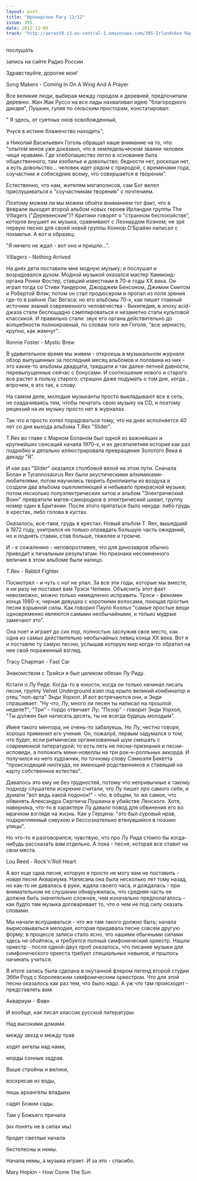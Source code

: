```yaml
---
layout: post
title: "Ирландское Рагу 12/12"
issue: 395
date: 2012-12-09
track: "http://aerost8.s3.eu-central-1.amazonaws.com/395-Irlandskoe Ragu 12,12.mp3"
---
```


послушать

запись на сайте Радио России

Здравствуйте, дорогие мои!

Song Makers - Coming In On A Wing And A Prayer

Все великие люди, выбирая между городом и деревней, предпочитали деревню. Жан Жак Руссо на все лады нахваливал идею "благородного дикаря", Пушкин, гуляя по сельским просторам, констатировал:

" Я здесь, от суетных оков освобожденный,

Учуся в истине блаженство находить",

а Николай Васильевич Гоголь обращал наше внимание на то, что: "опытом веков уже доказано, что в земледельческом звании человек чище нравами. Где хлебопашество легло в основание быта общественного, там изобилье и довольство; бедности нет, роскоши нет, а есть довольство... человек идет рядом с природой, с временами года, соучастник и собеседник всему, что совершается в творении".

Естественно, что нам, жителям мегаполисов, сам Бог велел прислушиваться к "соучастникам творения" с почтением.

Поэтому можем ли мы можем обойти вниманием тот факт, что в феврале выходит второй альбом новых героев Ирландии группы The Villagers ("Деревенские")? Критики говорят о "странном беспокойстве", которое внушает их музыка, сравнивают с Леонардом Коэном; не зря первую песню для своей новой группы Коннор О'Брайян написал с похмелья. А вот и образец:

"Я ничего не ждал - вот оно и пришло...".

Villagers - Nothing Arrived

На днях дети поставили мне модную музыку; я послушал и возрадовался духом. Модной музыкой оказался мастер Хаммонд-органа Ронни Фостер, ставший известным в 70-е годы XX века. Он играл тогда со Стиви Уандером, Джорджем Бенсоном, Джимии Смитом и Робертой Флэк; потом он стал продюсером и пропал из поля зрения где-то в районе Лас Вегаса; но его альбомы 70-х, как пишет главный источник знаний современного человечества - Википедия, в эпоху acid-джаза стали беспощадно сэмплироваться и незаметно стали культовой классикой. И правильно стали: звук его органа действительно до волшебности полнокровный, по словам того же Гоголя, "все зернисто, крупно, как жемчуг".

Ronnie Foster - Mystic Brew

В удивительное время мы живем - откроешь в музыкальном журнале обзор выпущенных за последний месяц альбомов и половина из них - это какие-то альбомы двадцати, тридцати и так далее-летней давности, перевыпущенные сейчас с бонусами. И соотношение нового и старого все растет в пользу старого; страшно даже подумать о том дне, когда... впрочем, я это так, к слову.

На самом деле, молодые музыканты просто выкладывают все в сеть, не озадачиваясь тем, чтобы печатать свою музыку на CD, и поэтому рецензий на их музыку просто нет в журналах.

Так что я просто хотел порадоваться тому, что на днях исполняется 40 лет со дня выхода альбома T.Rex "Slider".

T.Rex во главе с Марком Боланом был одной из важнейших и крупнейших сенсаций начала 1970-х, и их десятилетняя история как раз подробно и детально иллюстрировала превращение Золотого Века в декаду "Я".

И как раз "Slider" оказался столбовой вехой на этом пути. Сначала Болан и Tyrannosaurus Rex были акустическими алхимиками-любителями, потом научились творить бриллианты из воздуха и создали два альбома ошеломляющей и небывало прекрасной музыки; потом несколько полуэлектрических хитов и альбом "Электрический Воин" превратили магов-самородков в электрический шквал, группу номер один в Британии. После этого прятаться было некуда: либо грудь в крестах, либо голова в кустах.

Оказалось, все-таки, грудь в крестах. Новый альбом T. Rex, вышедший в 1972 году, ухитрился не только оправдать большую часть ожиданий, но и поднять ставки, став больше, тяжелее и громче.

И - к сожалению - неповоротливее, что для динозавров обычно приводит к печальным результатам. Но признаки несомненного величия в этом альбоме были налицо.

T.Rex - Rabbit Fighter

Посмотрел - и чуть с ног не упал. За все эти годы, которые мы вместе, я ни разу не поставил вам Трэси Чепмен. Объяснить этот факт невозможно, можно только немедленно исправить. Трэси - феномен конца 1980-х; черная девушка с короткими волосами, поющая простые песни взрывной силы. Как говорил Пауло Коэльо "самые простые вещи одновременно являются самыми необычайными, и только мудрые замечают это".

Она поет и играет до сих пор, полностью заслужив свое место, как одна из самых действительно необычайных певиц конца XX века. Вот я и поставлю ту самую песню, услышав которую мир когда-то обратил на нее свой пораженный взгляд.

Tracy Chapman - Fast Car

Знакомством с Трэйси я был целиком обязан Лу Риду.

Кстати о Лу Риде. Когда-то в юности, когда он только начинал писать песни, группу Velvet Underground взял под крыло великий комбинатор и отец "поп-арта" Энди Уорхол. И вот встречаются они, и Энди спрашивает: "Ну что, Лу, много ли песен ты написал на прошлой неделе?"; "Три" - гордо отвечает Лу; "Позор" - говорит Энди Уорхол, "Ты должен был написать десять, ты не всегда будешь молодым".

Имея такого ментора, не очень-то забалуешь. Но Лу, честно говоря, хорошо применил его учения. Он, пожалуй, первым задумался о том, что будет, если ритмически организованный шум смешать с современной литературой; то есть петь не песни-признания и песни-исповеди, а положить мини-новеллы на три рок-н-ролльных аккорда. И получился из него художник, по точному слову Сэмюэля Бекетта "происходящий ниоткуда, не имеющий родственников и ставящий на карту собственное естество".

Давалось это ему не без трудностей, потому что непривычные к такому подходу слушатели искренне считали, что Лу пишет про самого себя, и думали "вот ведь какой подонок!" - что, в общем, то же самое, что обвинять Александра Сергеича Пушкина в убийстве Ленского. Хотя, наверняка, что-то в характере Лу давало повод для обвинения его во мрачном взгляде на жизнь. Как у Герцена: "это был суровый нрав, подкрепляемый сивухою и бессознательно втянувшийся в поэзию улицы".

Но что-то я разговорился; чувствую, что про Лу Рида стоило бы когда-нибудь рассказать вам отдельно. А пока - песня, которая все ставит на свои места.

Lou Reed - Rock'n'Roll Heart

А вот еще одна песня, которую я просто не могу вам не поставить - новая песня Аквариума. Написана она была несколько лет тому назад, но как-то не давалась в руки, ждала своего часа, и дождалась - при внимательном ее слушании обнаружилась, что средняя часть ее должна быть значительно сложнее, чем изначально предполагалось - как будто там музыка договаривает то, что о чем не под силу сказать словами.

Мы начали вслушиваться - что же там такого должно быть; начала вырисовываться мелодия, которая придавала песне совсем другую форму; в процессе записи стало ясно, что нашими обычными силами здесь не обойтись, и требуется полный симфонический оркестр. Нашли оркестр - после одной-двух проб оказалось, что писание музыки для симфонического оркеста требует специальных навыков, и пршлось начинать учиться.

В итоге запись была сделана в окутанной флером легенд второй студии Эбби Роуд с Королевским симфоническим оркестром. Что для этой песни оказалось как раз тем, что было надо. А уж что там происходит - представлять вам.

Аквариум - Фавн

И вообще, как писал классик русской литературы:

Над высокими домами

между звезд и между трав

ходят ангелы над нами,

морды сонные задрав.

Выше стройны и велики,

воскресая из воды,

лишь архангелы владыки

садят Божии сады.

Там у Божьего причала

(их понять не в силах мы)

бродят светлые начала

бестелесны и немы.

Начала немы, а музыка играет. И за это - спасибо.

Mary Hopkin - How Come The Sun
